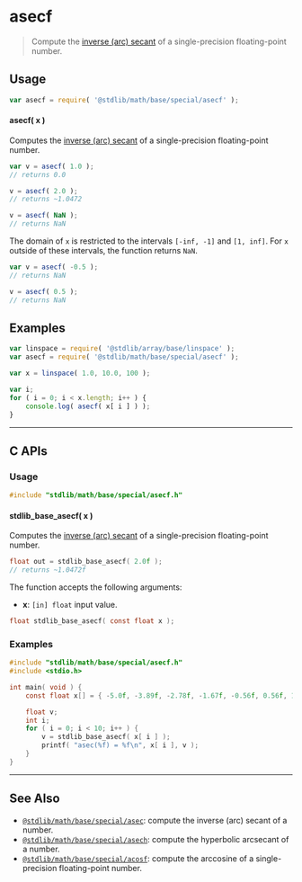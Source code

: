 <!--

@license Apache-2.0

Copyright (c) 2024 The Stdlib Authors.

Licensed under the Apache License, Version 2.0 (the "License");
you may not use this file except in compliance with the License.
You may obtain a copy of the License at

   http://www.apache.org/licenses/LICENSE-2.0

Unless required by applicable law or agreed to in writing, software
distributed under the License is distributed on an "AS IS" BASIS,
WITHOUT WARRANTIES OR CONDITIONS OF ANY KIND, either express or implied.
See the License for the specific language governing permissions and
limitations under the License.

-->

# asecf

> Compute the [inverse (arc) secant][arcsecant] of a single-precision floating-point number.

<section class="usage">

## Usage

```javascript
var asecf = require( '@stdlib/math/base/special/asecf' );
```

#### asecf( x )

Computes the [inverse (arc) secant][arcsecant] of a single-precision floating-point number.

```javascript
var v = asecf( 1.0 );
// returns 0.0

v = asecf( 2.0 );
// returns ~1.0472

v = asecf( NaN );
// returns NaN
```

The domain of `x` is restricted to the intervals `[-inf, -1]` and `[1, inf]`. For `x` outside of these intervals, the function returns `NaN`.

```javascript
var v = asecf( -0.5 );
// returns NaN

v = asecf( 0.5 );
// returns NaN
```

</section>

<!-- /.usage -->

<section class="examples">

## Examples

<!-- eslint no-undef: "error" -->

```javascript
var linspace = require( '@stdlib/array/base/linspace' );
var asecf = require( '@stdlib/math/base/special/asecf' );

var x = linspace( 1.0, 10.0, 100 );

var i;
for ( i = 0; i < x.length; i++ ) {
    console.log( asecf( x[ i ] ) );
}
```

</section>

<!-- /.examples -->

<!-- C interface documentation. -->

* * *

<section class="c">

## C APIs

<!-- Section to include introductory text. Make sure to keep an empty line after the intro `section` element and another before the `/section` close. -->

<section class="intro">

</section>

<!-- /.intro -->

<!-- C usage documentation. -->

<section class="usage">

### Usage

```c
#include "stdlib/math/base/special/asecf.h"
```

#### stdlib_base_asecf( x )

Computes the [inverse (arc) secant][arcsecant] of a single-precision floating-point number.

```c
float out = stdlib_base_asecf( 2.0f );
// returns ~1.0472f
```

The function accepts the following arguments:

-   **x**: `[in] float` input value.

```c
float stdlib_base_asecf( const float x );
```

</section>

<!-- /.usage -->

<!-- C API usage notes. Make sure to keep an empty line after the `section` element and another before the `/section` close. -->

<section class="notes">

</section>

<!-- /.notes -->

<!-- C API usage examples. -->

<section class="examples">

### Examples

```c
#include "stdlib/math/base/special/asecf.h"
#include <stdio.h>

int main( void ) {
    const float x[] = { -5.0f, -3.89f, -2.78f, -1.67f, -0.56f, 0.56f, 1.67f, 2.78f, 3.89f, 5.0f };

    float v;
    int i;
    for ( i = 0; i < 10; i++ ) {
        v = stdlib_base_asecf( x[ i ] );
        printf( "asec(%f) = %f\n", x[ i ], v );
    }
}
```

</section>

<!-- /.examples -->

</section>

<!-- /.c -->

<!-- Section for related `stdlib` packages. Do not manually edit this section, as it is automatically populated. -->

<section class="related">

* * *

## See Also

-   <span class="package-name">[`@stdlib/math/base/special/asec`][@stdlib/math/base/special/asec]</span><span class="delimiter">: </span><span class="description">compute the inverse (arc) secant of a number.</span>
-   <span class="package-name">[`@stdlib/math/base/special/asech`][@stdlib/math/base/special/asech]</span><span class="delimiter">: </span><span class="description">compute the hyperbolic arcsecant of a number.</span>
-   <span class="package-name">[`@stdlib/math/base/special/acosf`][@stdlib/math/base/special/acosf]</span><span class="delimiter">: </span><span class="description">compute the arccosine of a single-precision floating-point number.</span>

</section>

<!-- /.related -->

<!-- Section for all links. Make sure to keep an empty line after the `section` element and another before the `/section` close. -->

<section class="links">

[arcsecant]: https://en.wikipedia.org/wiki/Inverse_trigonometric_functions

<!-- <related-links> -->

[@stdlib/math/base/special/asec]: https://github.com/stdlib-js/math/tree/main/base/special/asec

[@stdlib/math/base/special/asech]: https://github.com/stdlib-js/math/tree/main/base/special/asech

[@stdlib/math/base/special/acosf]: https://github.com/stdlib-js/math/tree/main/base/special/acosf

<!-- </related-links> -->

</section>

<!-- /.links -->
